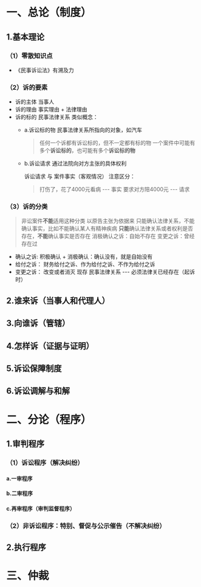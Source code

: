 # 一、总论（制度）
## 1.基本理论
### （1）零散知识点
- 《民事诉讼法》有溯及力

### （2）诉的要素
- 诉的主体  当事人
- 诉的理由  事实理由 + 法律理由
- 诉的标的  民事法律关系
  类似概念：
  - a.诉讼标的物
    民事法律关系所指向的对象，如汽车
    > 任何一个诉都有诉讼标的，但不一定都有标的物
    > 一个案件中可能有多个**诉讼标的**，也可能有多个**诉讼标的物**

  - b.诉讼请求
    通过法院向对方主张的具体权利

    诉讼请求  与  案件事实（客观情况）   注意区分：

    >打伤了，花了4000元看病  --- 事实
    >要求对方陪4000元        --- 请求

### （3）诉的分类
> 非讼案件**不能**适用这种分类
> 以原告主张为依据来
> 只能确认法律关系，不能确认事实，比如不能确认某人有精神疾病
> **只能**确认法律关系或者权利是否存在，**不能**确认事实是否存在
> 消极确认之诉：自始不存在    变更之诉：曾经存在过

- 确认之诉:  积极确认 + 消极确认：确认没有，就是自始没有
- 给付之诉： 财务给付之诉、作为给付之诉、不作为给付之诉
- 变更之诉： 改变或者消灭   现存  民事法律关系 ---  必须法律关已经存在（起诉时）


## 2.谁来诉（当事人和代理人）

## 3.向谁诉（管辖）

## 4.怎样诉（证据与证明）

## 5.诉讼保障制度

## 6.诉讼调解与和解

# 二、分论（程序）
## 1.审判程序
### （1）诉讼程序（解决纠纷）
#### a.一审程序
#### b.二审程序
#### c.再审程序（审判监督程序）

### （2）非诉讼程序：特别、督促与公示催告（不解决纠纷）

## 2.执行程序

# 三、仲裁
